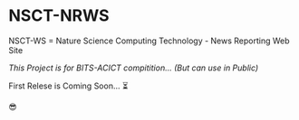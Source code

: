 # NSCT-NRWS
NSCT-WS = Nature Science Computing Technology - News Reporting Web Site


*This Project is for BITS-ACICT compitition... (But can use in Public)*

First Relese is Coming Soon... ⏳

😎

